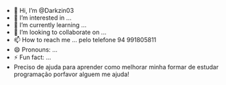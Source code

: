 - 👋 Hi, I’m @Darkzin03
- 👀 I’m interested in ...
- 🌱 I’m currently learning ...
- 💞️ I’m looking to collaborate on ...
- 📫 How to reach me ... pelo telefone 94 991805811
- 😄 Pronouns: ...
- ⚡ Fun fact: ...
- Preciso de ajuda para aprender como melhorar minha formar de estudar programação porfavor alguem me ajuda!

<!---
Darkzin03/Darkzin03 is a ✨ special ✨ repository because its `README.md` (this file) appears on your GitHub profile.
You can click the Preview link to take a look at your changes.
--->
